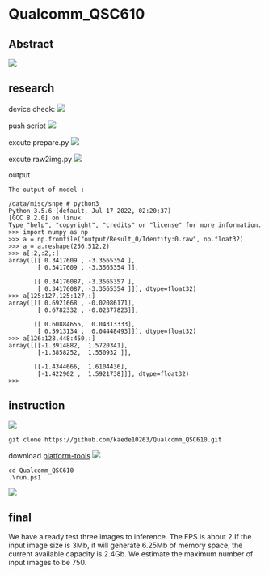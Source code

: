 # Qualcomm_QSC610
 
## Abstract
![](https://i.imgur.com/j1vUBl2.png)

## research
device check:
![](https://i.imgur.com/5vzNLyt.png)

push script
![](https://i.imgur.com/jqUSgjt.png)

excute prepare.py
![](https://i.imgur.com/zjkhJ5E.png)

excute raw2img.py
![](https://i.imgur.com/gHnPKX8.png)

output
```
The output of model : 

/data/misc/snpe # python3
Python 3.5.6 (default, Jul 17 2022, 02:20:37)
[GCC 8.2.0] on linux
Type "help", "copyright", "credits" or "license" for more information.
>>> import numpy as np
>>> a = np.fromfile("output/Result_0/Identity:0.raw", np.float32)
>>> a = a.reshape(256,512,2)
>>> a[:2,:2,:]
array([[[ 0.3417609 , -3.3565354 ],
        [ 0.3417609 , -3.3565354 ]],

       [[ 0.34176087, -3.3565357 ],
        [ 0.34176087, -3.3565354 ]]], dtype=float32)
>>> a[125:127,125:127,:]
array([[[ 0.6921668 , -0.02086171],
        [ 0.6782332 , -0.02377823]],

       [[ 0.60884655,  0.04313333],
        [ 0.5913134 ,  0.04448493]]], dtype=float32)
>>> a[126:128,448:450,:]
array([[[-1.3914882,  1.5720341],
        [-1.3858252,  1.550932 ]],

       [[-1.4344666,  1.6104436],
        [-1.422902 ,  1.5921738]]], dtype=float32)
>>>
```

## instruction
![](https://i.imgur.com/I9vQXZF.png)

```
git clone https://github.com/kaede10263/Qualcomm_QSC610.git
```
download [platform-tools](https://developer.android.com/studio/releases/platform-tools) 
![](https://i.imgur.com/WwWPrnN.png)

```
cd Qualcomm_QSC610
.\run.ps1
```
![](https://i.imgur.com/YA56ZQe.png)

## final
We have already test three images to inference. The FPS is about 2.If the input image size is 3Mb, it will generate 6.25Mb of memory space, the current available capacity is 2.4Gb. We estimate the maximum number of input images to be 750.
